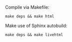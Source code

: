 <!--
SPDX-FileCopyrightText: 2022 Oliver Bertuch
SPDX-FileCopyrightText: 2022 Stephan Druskat

SPDX-License-Identifier: CC-BY-SA-4.0
-->

Compile via Makefile:

```
make deps && make html
```

Make use of Sphinx autobuild:

```
make deps && make livehtml
```